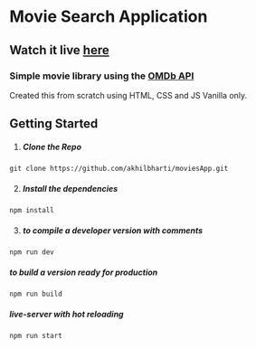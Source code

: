 # Movie Search Application

## Watch it live [here](https://movies-app-assignment.netlify.app/)

### Simple movie library using the [OMDb API](http://www.omdbapi.com/)


Created this from scratch using HTML, CSS and JS Vanilla only.

## Getting Started

1. ##### Clone the Repo
```shell
git clone https://github.com/akhilbharti/moviesApp.git
```

2. ##### Install the dependencies
```shell
npm install
```

3. ##### to compile a developer version with comments
```shell
npm run dev
```

##### to build a version ready for production
```shell
npm run build
```

##### live-server with hot reloading
```shell
npm run start
```
